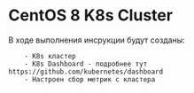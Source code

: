 # CentOS 8 K8s Cluster

В ходе выполнения инсрукции будут созданы:
```
    - K8s кластер
    - K8s Dashboard - подробнее тут https://github.com/kubernetes/dashboard
    - Настроен сбор метрик с кластера
```
